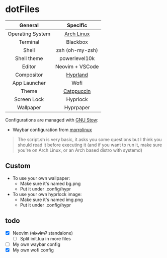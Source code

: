 # dotFiles
|General|Specific|
|:------------:|:--------:|
|Operating System|[Arch Linux](https://archlinux.org)|
|Terminal|Blackbox|
|Shell|zsh (oh-my-zsh)|
|Shell theme|powerlevel10k|
|Editor|Neovim + VSCode|
|Compositor|[Hyprland](https://hyprland.org)|
|App Launcher|Wofi|
|Theme|[Catppuccin](https://github.com/catppuccin)|
|Screen Lock|Hyprlock|
|Wallpaper|Hyprpaper|

Configurations are managed with [GNU Stow](https://www.gnu.org/software/stow):
- Waybar configuration from [morrolinux](https://github.com/morrolinux/LinuxRices)

> The script.sh is very basic, it asks you some questions but I think you should read it before executing it (and if you want to run it, make sure you're on Arch Linux, or an Arch based distro with systemd)

## Custom
- To use your own wallpaper:
   - Make sure it's named bg.png
   - Put it under .config/hypr
- To use your own hyprlock image:
   - Make sure it's named img.png
   - Put it under .config/hypr

## todo
- [x] Neovim (~~nixvim?~~ standalone)
   - [ ] Split init.lua in more files
- [ ] My own waybar config
- [x] My own wofi config
